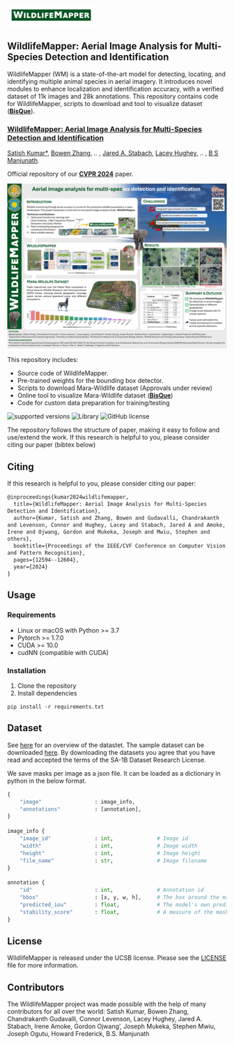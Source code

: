 <img src="./docs/thumbnail_wildlifemapper2.png" width="200">

## WildlifeMapper: Aerial Image Analysis for Multi-Species Detection and Identification

WildlifeMapper (WM) is a state-of-the-art model for detecting, locating, and identifying multiple animal species in aerial imagery. It introduces novel modules to enhance localization and identification accuracy, with a verified dataset of 11k images and 28k annotations. This repository contains code for WildlifeMapper, scripts to download and tool to visualize dataset ([**BisQue**](https://bisque2.ece.ucsb.edu/client_service/view?resource=https://bisque2.ece.ucsb.edu/data_service/00-TGbt6MLRm7VCn4mWmVaQsc)).

### [**WildlifeMapper: Aerial Image Analysis for Multi-Species Detection and Identification**](https://openaccess.thecvf.com/content/CVPR2024/papers/Kumar_WildlifeMapper_Aerial_Image_Analysis_for_Multi-Species_Detection_and_Identification_CVPR_2024_paper.pdf)
[Satish Kumar*](https://www.linkedin.com/in/satish-kumar-81912540/), [Bowen Zhang](), .. , [Jared A. Stabach](https://jaredstabach.com/), [Lacey Hughey](), .. , [B S Manjunath](https://vision.ece.ucsb.edu/people/bs-manjunath).

Official repository of our [**CVPR 2024**](https://openaccess.thecvf.com/content/CVPR2024/papers/Kumar_WildlifeMapper_Aerial_Image_Analysis_for_Multi-Species_Detection_and_Identification_CVPR_2024_paper.pdf) paper.

<img src="./docs/wildlifemapper_github.jpg" width="800">

This repository includes:
* Source code of WildlifeMapper.
* Pre-trained weights for the bounding box detector.
* Scripts to download Mara-Wildlife dataset (Approvals under review)
* Online tool to visualize Mara-Wildlife dataset ([**BisQue**](https://bisque2.ece.ucsb.edu/client_service/view?resource=https://bisque2.ece.ucsb.edu/data_service/00-TGbt6MLRm7VCn4mWmVaQsc))
* Code for custom data preparation for training/testing


![supported versions](https://img.shields.io/badge/python-(3.8--3.10)-brightgreen/?style=flat&logo=python&color=green)
![Library](https://img.shields.io/badge/Library-Pytorch-blue)
![GitHub license](https://img.shields.io/cocoapods/l/AFNetworking)


The repository follows the structure of paper, making it easy to follow and use/extend the work. If this research is helpful to you, please consider citing our paper (bibtex below)

## Citing
If this research is helpful to you, please consider citing our paper:

```
@inproceedings{kumar2024wildlifemapper,
  title={WildlifeMapper: Aerial Image Analysis for Multi-Species Detection and Identification},
  author={Kumar, Satish and Zhang, Bowen and Gudavalli, Chandrakanth and Levenson, Connor and Hughey, Lacey and Stabach, Jared A and Amoke, Irene and Ojwang, Gordon and Mukeka, Joseph and Mwiu, Stephen and others},
  booktitle={Proceedings of the IEEE/CVF Conference on Computer Vision and Pattern Recognition},
  pages={12594--12604},
  year={2024}
}
```

## Usage

### Requirements
- Linux or macOS with Python >= 3.7
- Pytorch >= 1.7.0
- CUDA >= 10.0
- cudNN (compatible with CUDA)

### Installation
1. Clone the repository
2. Install dependencies
```
pip install -r requirements.txt
```



## Dataset

See [here](https://bisque2.ece.ucsb.edu/client_service/view?resource=https://bisque2.ece.ucsb.edu/data_service/00-TGbt6MLRm7VCn4mWmVaQsc) for an overview of the datastet. The sample dataset can be downloaded [here](https://bisque2.ece.ucsb.edu/client_service/view?resource=https://bisque2.ece.ucsb.edu/data_service/00-TGbt6MLRm7VCn4mWmVaQsc). By downloading the datasets you agree that you have read and accepted the terms of the SA-1B Dataset Research License.

We save masks per image as a json file. It can be loaded as a dictionary in python in the below format.

```python
{
    "image"                 : image_info,
    "annotations"           : [annotation],
}

image_info {
    "image_id"              : int,              # Image id
    "width"                 : int,              # Image width
    "height"                : int,              # Image height
    "file_name"             : str,              # Image filename
}

annotation {
    "id"                    : int,              # Annotation id
    "bbox"                  : [x, y, w, h],     # The box around the mask, in XYWH format
    "predicted_iou"         : float,            # The model's own prediction of the mask's quality
    "stability_score"       : float,            # A measure of the mask's quality
}
```


## License
WildlifeMapper is released under the UCSB license. Please see the [LICENSE](./LICENSE) file for more information.

## Contributors

The WildlifeMapper project was made possible with the help of many contributors for all over the world: Satish Kumar, Bowen Zhang, Chandrakanth Gudavalli, Connor Levenson, Lacey Hughey, Jared A. Stabach, Irene Amoke, Gordon Ojwang’, Joseph Mukeka, Stephen Mwiu, Joseph Ogutu, Howard Frederick, B.S. Manjunath
